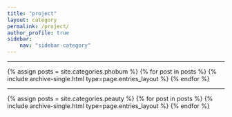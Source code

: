 ```yaml
---
title: "project"
layout: category
permalink: /project/
author_profile: true
sidebar:
    nav: "sidebar-category"
---
```


---
{% assign posts = site.categories.phobum %}
{% for post in posts %} {% include archive-single.html type=page.entries_layout %} {% endfor %}

---

{% assign posts = site.categories.peauty %}
{% for post in posts %} {% include archive-single.html type=page.entries_layout %} {% endfor %}

